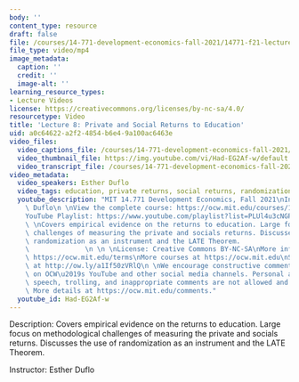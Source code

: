 ```yaml
---
body: ''
content_type: resource
draft: false
file: /courses/14-771-development-economics-fall-2021/14771-f21-lecture-8-version-2_360p_16_9.mp4
file_type: video/mp4
image_metadata:
  caption: ''
  credit: ''
  image-alt: ''
learning_resource_types:
- Lecture Videos
license: https://creativecommons.org/licenses/by-nc-sa/4.0/
resourcetype: Video
title: 'Lecture 8: Private and Social Returns to Education'
uid: a0c64622-a2f2-4854-b6e4-9a100ac6463e
video_files:
  video_captions_file: /courses/14-771-development-economics-fall-2021/11iTNsNPp0Sy5kRSlvEnYsj6NyCwwRMvG_transcript.webvtt
  video_thumbnail_file: https://img.youtube.com/vi/Had-EG2Af-w/default.jpg
  video_transcript_file: /courses/14-771-development-economics-fall-2021/11iTNsNPp0Sy5kRSlvEnYsj6NyCwwRMvG_transcript.pdf
video_metadata:
  video_speakers: Esther Duflo
  video_tags: education, private returns, social returns, randomization, LATE theorem
  youtube_description: "MIT 14.771 Development Economics, Fall 2021\nInstructor: Esther\
    \ Duflo\n \nView the complete course: https://ocw.mit.edu/courses/14-771-development-economics-fall-2021\n\
    YouTube Playlist: https://www.youtube.com/playlist?list=PLUl4u3cNGP61kvh3caDts2R6LmkYbmzaG\n\
    \ \nCovers empirical evidence on the returns to education. Large focus on methodological\
    \ challenges of measuring the private and socials returns. Discusses the use of\
    \ randomization as an instrument and the LATE Theorem.                       \
    \              \n \n \nLicense: Creative Commons BY-NC-SA\nMore information at\
    \ https://ocw.mit.edu/terms\nMore courses at https://ocw.mit.edu\nSupport OCW\
    \ at http://ow.ly/a1If50zVRlQ\n \nWe encourage constructive comments and discussion\
    \ on OCW\u2019s YouTube and other social media channels. Personal attacks, hate\
    \ speech, trolling, and inappropriate comments are not allowed and may be removed.\
    \ More details at https://ocw.mit.edu/comments."
  youtube_id: Had-EG2Af-w
---
```

Description: Covers empirical evidence on the returns to education. Large focus on methodological challenges of measuring the private and socials returns. Discusses the use of randomization as an instrument and the LATE Theorem.

Instructor: Esther Duflo